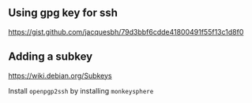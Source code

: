 ## Using gpg key for ssh
https://gist.github.com/jacquesbh/79d3bbf6cdde41800491f55f13c1d8f0

## Adding a subkey

https://wiki.debian.org/Subkeys

Install `openpgp2ssh` by installing `monkeysphere`
